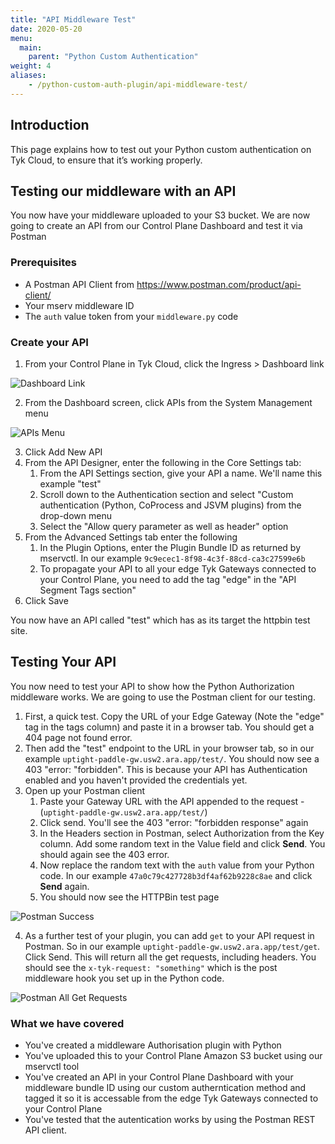 ```yaml
---
title: "API Middleware Test"
date: 2020-05-20
menu:
  main:
    parent: "Python Custom Authentication"
weight: 4
aliases:
    - /python-custom-auth-plugin/api-middleware-test/
---
```


## Introduction

This page explains how to test out your Python custom authentication on Tyk Cloud, to ensure that it’s working properly. 

## Testing our middleware with an API

You now have your middleware uploaded to your S3 bucket. We are now going to create an API from our Control Plane Dashboard and test it via Postman

### Prerequisites

* A Postman API Client from https://www.postman.com/product/api-client/
* Your mserv middleware ID
* The `auth` value token from your `middleware.py` code

### Create your API

1. From your Control Plane in Tyk Cloud, click the Ingress > Dashboard link

![Dashboard Link](/docs/img/plugins/control_plane_dashboard_link.png)

2. From the Dashboard screen, click APIs from the System Management menu

![APIs Menu](/docs/img/plugins/apis_menu.png)

3. Click Add New API
4. From the API Designer, enter the following in the Core Settings tab:
   1. From the API Settings section, give your API a name. We'll name this example "test"
   2. Scroll down to the Authentication section and select "Custom authentication (Python, CoProcess and JSVM plugins) from the drop-down menu
   3. Select the "Allow query parameter as well as header" option
5. From the Advanced Settings tab enter the following
   1. In the Plugin Options, enter the Plugin Bundle ID as returned by mservctl. In our example `9c9ecec1-8f98-4c3f-88cd-ca3c27599e6b`
   2. To propagate your API to all your edge Tyk Gateways connected to your Control Plane, you need to add the tag "edge" in the "API Segment Tags section"
6. Click Save

You now have an API called "test" which has as its target the httpbin test site.

## Testing Your API

You now need to test your API to show how the Python Authorization middleware works. We are going to use the Postman client for our testing.

1. First, a quick test. Copy the URL of your Edge Gateway (Note the "edge" tag in the tags column) and paste it in a browser tab. You should get a 404 page not found error.
2. Then add the "test" endpoint to the URL in your browser tab, so in our example `uptight-paddle-gw.usw2.ara.app/test/`. You should now see a 403 "error: "forbidden". This is because your API has Authentication enabled and you haven't provided the credentials yet.
3. Open up your Postman client
   1. Paste your Gateway URL with the API appended to the request - (`uptight-paddle-gw.usw2.ara.app/test/`)
   2. Click send. You'll see the 403 "error: "forbidden response" again
   3. In the Headers section in Postman, select Authorization from the Key column. Add some random text in the Value field and click **Send**. You should again see the 403 error.
   4. Now replace the random text with the `auth` value from your Python code. In our example `47a0c79c427728b3df4af62b9228c8ae` and click **Send** again.
   5. You should now see the HTTPBin test page

![Postman Success](/docs/img/plugins/postman_success.png)

4. As a further test of your plugin, you can add `get` to your API request in Postman. So in our example `uptight-paddle-gw.usw2.ara.app/test/get`. Click Send. This will return all the get requests, including headers. You should see the `x-tyk-request: "something"` which is the post middleware hook you set up in the Python code.

![Postman All Get Requests](/docs/img/plugins/postman_all_get_requests.png)

### What we have covered

* You've created a middleware Authorisation plugin with Python
* You've uploaded this to your Control Plane Amazon S3 bucket using our mservctl tool
* You've created an API in your Control Plane Dashboard with your middleware bundle ID using our custom autherntication method and tagged it so it is accessable from the edge Tyk Gateways connected to your Control Plane
* You've tested that the autentication works by using the Postman REST API client.